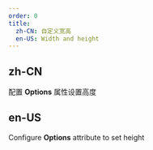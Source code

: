 ```yaml
---
order: 0
title:
  zh-CN: 自定义宽高
  en-US: Width and height
---
```


## zh-CN

配置 **Options** 属性设置高度

## en-US

Configure **Options** attribute to set height

